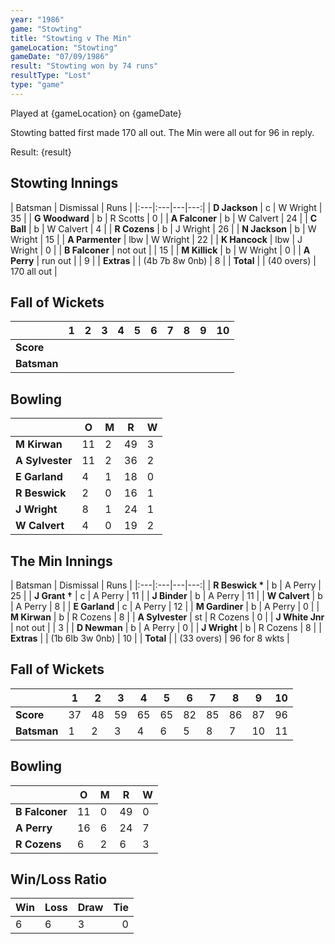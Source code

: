 ```yaml
---
year: "1986"									
game: "Stowting"									
title: "Stowting v The Min"									
gameLocation: "Stowting"									
gameDate: "07/09/1986"									
result: "Stowting won by 74 runs"									
resultType: "Lost"									
type: "game"									
---
```


Played at {gameLocation} on {gameDate} 

Stowting batted first made 170 all out. The Min were all out for 96 in reply.

Result: {result}
 
## Stowting Innings

| Batsman | Dismissal | Runs |
|:---|:---|---|---:|
| **D Jackson** | c | W Wright | 35 | 
| **G Woodward** | b | R Scotts | 0 | 
| **A Falconer** | b | W Calvert | 24 | 
| **C Ball** | b | W Calvert | 4 | 
| **R Cozens** | b | J Wright | 26 | 
| **N Jackson** | b | W Wright | 15 | 
| **A Parmenter** | lbw | W Wright | 22 | 
| **K Hancock** | lbw | J Wright | 0 | 
| **B Falconer** | not out |  | 15 | 
| **M Killick** | b | W Wright | 0 | 
| **A Perry** | run out | | 9 | 
| **Extras** | | (4b 7b 8w 0nb) | 8 | 
| **Total** | | (40 overs) | 170 all out | 

## Fall of Wickets

| | 1 | 2 | 3 | 4 | 5 | 6 | 7 | 8 | 9 | 10 |
|---|---|---|---|---|---|---|---|---|---|---|
| **Score** |  |  |  |  |  |  |  |  |  |  |
| **Batsman** |  |  |  |  |  |  |  |  |  |  |  |

## Bowling

| | O | M | R | W |
|---|---|---|---|---|
| **M Kirwan** | 11 | 2 | 49 | 3 | 
| **A Sylvester** | 11 | 2 | 36 | 2 | 
| **E Garland** | 4 | 1 | 18 | 0 | 
| **R Beswick** | 2 | 0 | 16 | 1 | 
| **J Wright** | 8 | 1 | 24 | 1 |
| **W Calvert** | 4 | 0 | 19 | 2 | 

## The Min Innings

| Batsman | Dismissal | Runs |
|:---|:---|---|---:|
| **R Beswick &#42;** | b | A Perry | 25 | 
| **J Grant &#8224;** | c | A Perry | 11 | 
| **J Binder** | b | A Perry | 11 | 
| **W Calvert** | b  | A Perry | 8 | 
| **E Garland** | c  | A Perry | 12 | 
| **M Gardiner** | b | A Perry | 0 | 
| **M Kirwan** | b | R Cozens | 8 | 
| **A Sylvester** | st | R Cozens | 0 | 
| **J White Jnr** | not out |  | 3 | 
| **D Newman** | b | A Perry | 0 | 
| **J Wright** | b | R Cozens | 8 | 
| **Extras** | | (1b 6lb 3w 0nb) | 10 | 
| **Total** | | (33 overs) | 96 for 8 wkts | 

## Fall of Wickets

| | 1 | 2 | 3 | 4 | 5 | 6 | 7 | 8 | 9 | 10 |
|---|---|---|---|---|---|---|---|---|---|---|
| **Score** | 37 | 48 | 59 | 65 | 65 | 82 | 85 | 86 | 87 | 96 |
| **Batsman** | 1 | 2 | 3 | 4 | 6 | 5 | 8 | 7 | 10 | 11 |

## Bowling

| | O | M | R | W |
|---|---|---|---|---|
| **B Falconer** | 11 | 0 | 49 | 0 | 
| **A Perry** | 16 | 6 | 24 | 7 | 
| **R Cozens** | 6 | 2 | 6 | 3 | 

## Win/Loss Ratio

| Win | Loss | Draw |Tie |
|:---|:---|:---|---:|
| 6 | 6 | 3 | 0 |